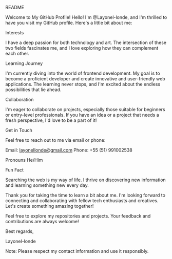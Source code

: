 README

Welcome to My GitHub Profile!
Hello! I'm @Layonel-londe, and I'm thrilled to have you visit my GitHub profile. Here's a little bit about me:

Interests

I have a deep passion for both technology and art. The intersection of these two fields fascinates me, and I love exploring how they can complement each other.

Learning Journey

I'm currently diving into the world of frontend development. My goal is to become a proficient developer and create innovative and user-friendly web applications. The learning never stops, and I'm excited about the endless possibilities that lie ahead.

Collaboration

I'm eager to collaborate on projects, especially those suitable for beginners or entry-level professionals. If you have an idea or a project that needs a fresh perspective, I'd love to be a part of it!

Get in Touch

Feel free to reach out to me via email or phone:

Email: layonellonde@gmail.com
Phone: +55 (51) 991002538

Pronouns
He/Him

Fun Fact

Searching the web is my way of life. I thrive on discovering new information and learning something new every day.

Thank you for taking the time to learn a bit about me. I'm looking forward to connecting and collaborating with fellow tech enthusiasts and creatives. Let's create something amazing together!

Feel free to explore my repositories and projects. Your feedback and contributions are always welcome!

Best regards,

Layonel-londe

Note: Please respect my contact information and use it responsibly.
